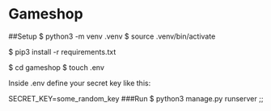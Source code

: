 
# Gameshop
##Setup
$ python3 -m venv .venv
$ source .venv/bin/activate

$ pip3 install -r requirements.txt

$ cd gameshop
$ touch .env

Inside .env define your secret key like this:

SECRET_KEY=some_random_key
###Run
$ python3 manage.py runserver
;;